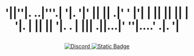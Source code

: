 <h1 align="center">
   <p>'||''|.     ..|'''.| '|.   '|' 
 ||   ||  .|'     '   |'|   |  
 ||    || ||          | '|. |  
 ||    || '|.      .  |   |||  
.||...|'   ''|....'  .|.   '|  </p>
</h1>
<p align="center">    
    <a href="https://discord.com/invite/3b4PRyGSsQ">
        <img alt="Discord" src="https://img.shields.io/discord/1188480869825007626?style=for-the-badge&logo=Discord&label=Join&color=%23004500">
    </a>
    <a href="https://t.me/Dragoncoin_DCN">
        <img alt="Static Badge" src="https://img.shields.io/badge/Telegram-2CA5E0?style=for-the-badge&logo=Telegram">
    </a>
</p>
